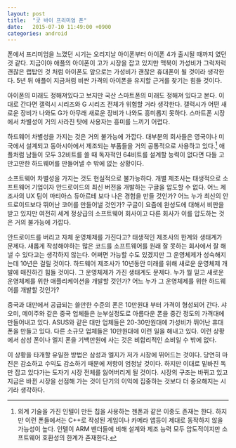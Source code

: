 ```yaml
---
layout: post
title:  "굿 바이 프리미엄 폰"
date:   2015-07-10 11:49:00 +0900
categories: android 
---
```


폰에서 프리미엄을 느꼈던 시기는 오리지날 아이폰부터 아이폰 4가 출시될 때까지 였던 것 같다. 지금이야 애플의 아이폰이 고가 시장을 잡고 있지만 맥북이 가성비가 그럭저럭 괜찮은 랩탑인 것 처럼 아이폰도 앞으로는 가성비가 괜찮은 휴대폰이 될 것이라 생각한다. 5년 뒤 애플이 지금처럼 비싼 가격의 아이폰을 유지할 근거를 찾기는 힘들 것이다.

아이폰의 미래도 정해져있다고 보지만 국산 스마트폰의 미래도 정해져 있다고 본다. 이대로 간다면 갤럭시 시리즈와 G 시리즈 전체가 위험할 거라 생각한다. 갤럭시가 어떤 새로운 장비가 나와도 G가 아무래 새로운 장비가 나와도 흥미롭지 못하다. 스마트폰 시장에서 차별성이 거의 사라진 탓에 사용자는 흥미를 느끼기 어렵다.

하드웨어 차별성을 가지는 것은 거의 불가능에 가깝다. 대부분의 회사들은 영국이나 미국에서 설계되고 동아시아에서 제조되는 부품들을 거의 공통적으로 사용하고 있다.[^intel] 애플처럼 남들이 모두 32비트를 쓸 때 독자적인 64비트를 설계할 능력이 없다면 다들 고만고만한 하드웨어를 만들어낼 수 밖에 없는 상황이다. 

소프트웨어 차별성을 가지는 것도 현실적으로 불가능하다. 개별 제조사는 태생적으로 소프트웨어 기업이자 안드로이드의 최신 버전을 개발하는 구글을 압도할 수 없다. 어느 제조사의 UX 팀이 마티아스 듀아르테 보다 나은 경험을 만들 것인가? 어느 누가 최신의 안드로이드보다 뛰어난 코어를 만들어낼 것인가? 구글이 요즘에 완성도에 대해서 비판을 받고 있지만 여전히 세계 정상급의 소프트웨어 회사이고 다른 회사가 이를 압도하는 것은 거의 불가능에 가깝다.

안드로이드를 버리고 자체 운영체제를 가진다고? 태생적인 제조사의 한계와 생태계가 문제다. 새롭게 작성해야하는 많은 코드를 소프트웨어를 원래 잘 못하는 회사에서 잘 해낼 수 있다고는 생각하지 않는다. 어쩌면 가능할 수도 있겠지만 그 운영체제가 성숙해지는데 10년은 걸릴 것이다. 하드웨어 제조사가 10년동안 미래를 위해 새로운 운영체제 개발에 매진하긴 힘들 것이다. 그 운영체제가 가진 생태계도 문제다. 누가 뭘 믿고 새로운 운영체제를 위한 애플리케이션을 개발할 것인가? 어느 누가 그 운영체제를 위한 하드웨어를 개발할 것인가?

중국과 대만에서 공급되는 쓸만한 수준의 폰은 10만원대 부터 가격이 형성되어 간다. 샤오미, 메이주와 같은 중국 업체들은 눈부실정도로 아름다운 폰을 중간 정도의 가격대에 만들어내고 있다. ASUS와 같은 대만 업체들은 20-30만원대에 가성비가 뛰어난 휴대폰을 만들고 있다. 다른 소규모 업체들은 10만원대에 이런 일을 해내고 있다. 이런 상황에서 삼성 폰이나 엘지 폰을 기백만원에 사는 것은 비합리적인 소비일 수 밖에 없다.

이 상황을 타개할 유일한 방법은 삼성과 엘지가 저가 시장에 뛰어드는 것이다. 당연히 마진은 감소하고 수익도 감소하기 때문에 저항이 엄청날 것이다. 하지만 이대로 밑바진 독만 잡고 있다가는 도자기 시장 전체를 잃어버리게 될 것이다. 시장의 구조는 바뀌고 있고 지금은 바뀐 시장을 선점해 가는 것이 단기의 이익에 집중하는 것보다 더 중요해지는 시기라 생각하다.

[^intel]: 외계 기술을 가진 인텔이 만든 칩을 사용하는 젠폰과 같은 이종도 존재는 한다. 하지만 이런 폰들에서는 C++로 작성된 게임이나 카메라 앱등이 제대로 동작하지 않을 가능성이 높다. 인텔이 ARM 벤더들에 비해 설계와 제조 능력 모두 압도적이지만 소프트웨어 호환성의 한계가 존재한다.
